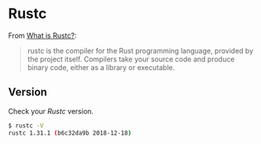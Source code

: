 
# Rustc

From [What is Rustc?](https://doc.rust-lang.org/rustc/what-is-rustc.html):

> rustc is the compiler for the Rust programming language, provided by the project itself. Compilers take your source code and produce binary code, either as a library or executable.


## Version

Check your _Rustc_ version.

```sh
$ rustc -V
rustc 1.31.1 (b6c32da9b 2018-12-18)
```

